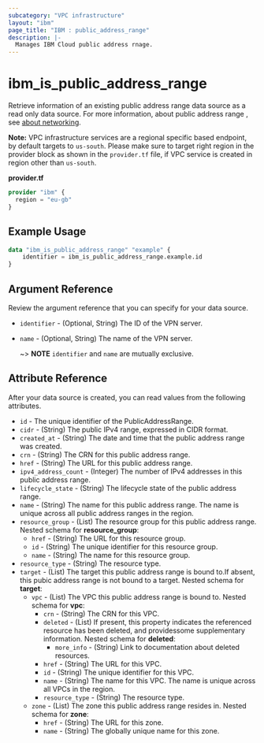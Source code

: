 ```yaml
---
subcategory: "VPC infrastructure"
layout: "ibm"
page_title: "IBM : public_address_range"
description: |-
  Manages IBM Cloud public address rnage.
---
```


# ibm_is_public_address_range
Retrieve information of an existing public address range data source as a read only data source. For more information, about public address range , see [about networking](https://cloud.ibm.com/docs/vpc?topic=vpc-about-networking-for-vpc).

**Note:** 
VPC infrastructure services are a regional specific based endpoint, by default targets to `us-south`. Please make sure to target right region in the provider block as shown in the `provider.tf` file, if VPC service is created in region other than `us-south`.

**provider.tf**

```terraform
provider "ibm" {
  region = "eu-gb"
}
```

## Example Usage

```terraform
data "ibm_is_public_address_range" "example" {
	identifier = ibm_is_public_address_range.example.id
}
```

## Argument Reference
Review the argument reference that you can specify for your data source.

- `identifier` - (Optional, String) The ID of the VPN server.
- `name` - (Optional, String) The name of the VPN server.

  ~> **NOTE**
    `identifier` and `name` are mutually exclusive.

## Attribute Reference

After your data source is created, you can read values from the following attributes.

- `id` - The unique identifier of the PublicAddressRange.
- `cidr` - (String) The public IPv4 range, expressed in CIDR format.
- `created_at` - (String) The date and time that the public address range was created.
- `crn` - (String) The CRN for this public address range.
- `href` - (String) The URL for this public address range.
- `ipv4_address_count` - (Integer) The number of IPv4 addresses in this public address range.
- `lifecycle_state` - (String) The lifecycle state of the public address range.
- `name` - (String) The name for this public address range. The name is unique across all public address ranges in the region.
- `resource_group` - (List) The resource group for this public address range.
	Nested schema for **resource_group**:
	- `href` - (String) The URL for this resource group.
	- `id` - (String) The unique identifier for this resource group.
	- `name` - (String) The name for this resource group.
- `resource_type` - (String) The resource type.
- `target` - (List) The target this public address range is bound to.If absent, this pubic address range is not bound to a target.
	Nested schema for **target**:
	- `vpc` - (List) The VPC this public address range is bound to.
		Nested schema for **vpc**:
		- `crn` - (String) The CRN for this VPC.
		- `deleted` - (List) If present, this property indicates the referenced resource has been deleted, and providessome supplementary information.
			Nested schema for **deleted**:
			- `more_info` - (String) Link to documentation about deleted resources.
		- `href` - (String) The URL for this VPC.
		- `id` - (String) The unique identifier for this VPC.
		- `name` - (String) The name for this VPC. The name is unique across all VPCs in the region.
		- `resource_type` - (String) The resource type.
	- `zone` - (List) The zone this public address range resides in.
		Nested schema for **zone**:
		- `href` - (String) The URL for this zone.
		- `name` - (String) The globally unique name for this zone.
